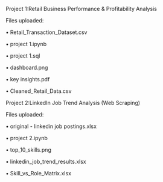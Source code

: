 Project 1:Retail Business Performance & Profitability Analysis

Files uploaded:

•	Retail_Transaction_Dataset.csv

•	project 1.ipynb

•	project 1.sql

•	dashboard.png

•	key insights.pdf

•	Cleaned_Retail_Data.csv


Project 2:LinkedIn Job Trend Analysis (Web Scraping)

Files uploaded:

•	original - linkedin job postings.xlsx

•	project 2.ipynb

•	top_10_skills.png

•	linkedin_job_trend_results.xlsx

•	Skill_vs_Role_Matrix.xlsx

